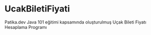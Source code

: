 # UcakBiletiFiyati
Patika.dev Java 101 eğitimi kapsamında oluşturulmuş  Uçak Bileti Fiyatı Hesaplama Programı
